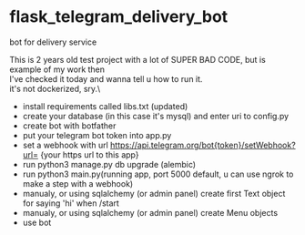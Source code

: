 # flask_telegram_delivery_bot
bot for delivery service

This is 2 years old test project with a lot of SUPER BAD CODE, but is example of my work then\
I've checked it today and wanna tell u how to run it.\
it's not dockerized, sry.\
- install requirements called libs.txt (updated)
- create your database (in this case it's mysql) and enter uri to config.py
- create bot with botfather
- put your telegram bot token into app.py
- set a webhook with url https://api.telegram.org/bot{token}/setWebhook?url= {your https url to this app}
- run python3 manage.py db upgrade (alembic)
- run python3 main.py(running app, port 5000 default, u can use ngrok to make a step with a webhook)
- manualy, or using sqlalchemy (or admin panel) create first Text object for saying 'hi' when /start 
- manualy, or using sqlalchemy (or admin panel) create Menu objects 
- use bot


